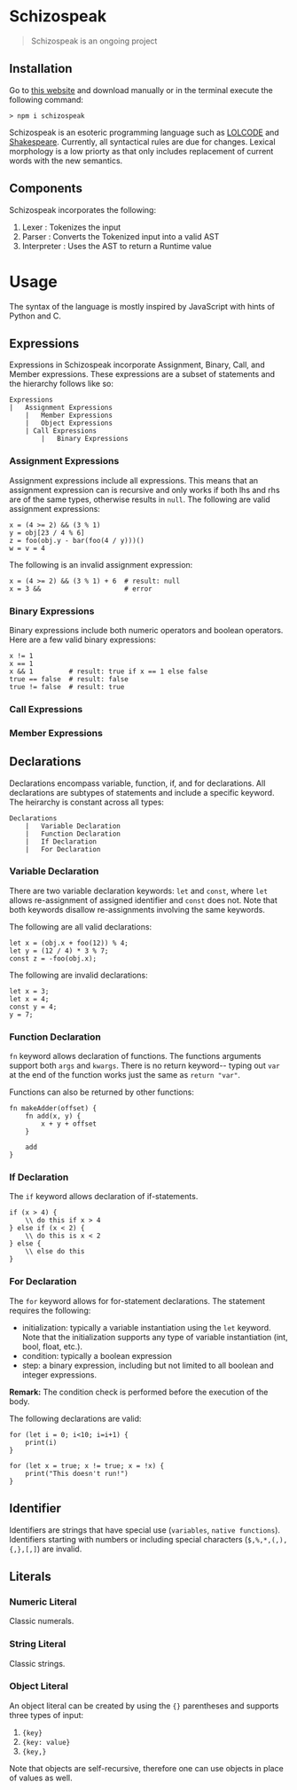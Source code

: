 # Schizospeak
> Schizospeak is an ongoing project

## Installation
Go to [this website](https://www.npmjs.com/package/schizospeak) and download manually or in the terminal execute the following command:
```
> npm i schizospeak
```

Schizospeak is an esoteric programming language such as [LOLCODE](https://en.wikipedia.org/wiki/LOLCODE) and [Shakespeare](https://en.wikipedia.org/wiki/Shakespeare_Programming_Language). Currently, all syntactical rules are due for changes. Lexical morphology is a low priorty as that only includes replacement of current words with the new semantics.

## Components
Schizospeak incorporates the following:
1. Lexer : Tokenizes the input
2. Parser : Converts the Tokenized input into a valid AST
3. Interpreter : Uses the AST to return a Runtime value

# Usage
The syntax of the language is mostly inspired by JavaScript with hints of Python and C.

## Expressions
Expressions in Schizospeak incorporate Assignment, Binary, Call, and Member expressions. These expressions are a subset of statements and the hierarchy follows like so:
```
Expressions
|   Assignment Expressions
    |   Member Expressions
    |   Object Expressions
    | Call Expressions
        |   Binary Expressions
```

### Assignment Expressions
Assignment expressions include all expressions. This means that an assignment expression can is recursive and only works if both lhs and rhs are of the same types, 
otherwise results in `null`. The following are valid assignment expressions:
```
x = (4 >= 2) && (3 % 1)
y = obj[23 / 4 % 6]
z = foo(obj.y - bar(foo(4 / y)))()
w = v = 4
```
The following is an invalid assignment expression:
```
x = (4 >= 2) && (3 % 1) + 6  # result: null
x = 3 &&                     # error
```

### Binary Expressions
Binary expressions include both numeric operators and boolean operators.
Here are a few valid binary expressions:
```
x != 1
x == 1
x && 1         # result: true if x == 1 else false
true == false  # result: false
true != false  # result: true
```
### Call Expressions
### Member Expressions

## Declarations
Declarations encompass variable, function, if, and for declarations. All declarations are subtypes of statements and include a specific keyword. The heirarchy is constant across all types:
```
Declarations
    |   Variable Declaration
    |   Function Declaration
    |   If Declaration
    |   For Declaration
```
### Variable Declaration
There are two variable declaration keywords: `let` and `const`, where `let` allows re-assignment of assigned identifier and `const` does not. Note that both keywords 
disallow re-assignments involving the same keywords.

The following are all valid declarations: 
```
let x = (obj.x + foo(12)) % 4;
let y = (12 / 4) * 3 % 7;
const z = -foo(obj.x);
```
The following are invalid declarations:
```
let x = 3;
let x = 4;
const y = 4;
y = 7;
```
### Function Declaration
`fn` keyword allows declaration of functions. The functions arguments support both `args` and `kwargs`. There is no return keyword-- typing out `var` at the end of the function works just the same as `return "var"`.

Functions can also be returned by other functions:
```
fn makeAdder(offset) {
    fn add(x, y) {
        x + y + offset
    }

    add
}
```
### If Declaration
The `if` keyword allows declaration of if-statements. 

```
if (x > 4) {
    \\ do this if x > 4
} else if (x < 2) {
    \\ do this is x < 2
} else {
    \\ else do this
}
```

### For Declaration
The `for` keyword allows for for-statement declarations. The statement requires the following:
- initialization: typically a variable instantiation using the `let` keyword. Note that the initialization supports any type of variable instantiation (int, bool, float, etc.).
- condition: typically a boolean expression
- step: a binary expression, including but not limited to all boolean and integer expressions.

**Remark:** The condition check is performed before the execution of the body.

The following declarations are valid:
```
for (let i = 0; i<10; i=i+1) {
    print(i)
}

for (let x = true; x != true; x = !x) {
    print("This doesn't run!")
}
```

## Identifier
Identifiers are strings that have special use (`variables`, `native functions`). Identifiers starting with numbers or including special characters (`$,%,*,(,),{,},[,]`) are invalid.

## Literals
### Numeric Literal
Classic numerals.
### String Literal
Classic strings.
### Object Literal
An object literal can be created by using the `{}` parentheses and supports three types of input:
1. `{key}`
2. `{key: value}`
3. `{key,}`

Note that objects are self-recursive, therefore one can use objects in place of values as well.
